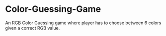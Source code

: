 # Color-Guessing-Game
An RGB Color Guessing game where player has to choose between 6 colors given a correct RGB value.
